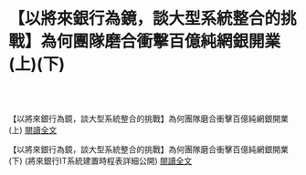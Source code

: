 # 【以將來銀行為鏡，談大型系統整合的挑戰】為何團隊磨合衝擊百億純網銀開業(上)(下)

<!--more-->
<!--167-->
<br><br/>

【以將來銀行為鏡，談大型系統整合的挑戰】為何團隊磨合衝擊百億純網銀開業(上) 
[閱讀全文](https://www.ithome.com.tw/news/143871)

【以將來銀行為鏡，談大型系統整合的挑戰】為何團隊磨合衝擊百億純網銀開業(下) (將來銀行IT系統建置時程表詳細公開)
[閱讀全文](https://www.ithome.com.tw/news/143872)


